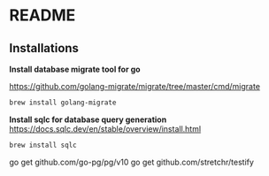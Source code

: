 # README

## Installations

**Install database migrate tool for go**

<https://github.com/golang-migrate/migrate/tree/master/cmd/migrate>

```bash
brew install golang-migrate
```

**Install sqlc for database query generation**
<https://docs.sqlc.dev/en/stable/overview/install.html>

```bash
brew install sqlc
```


go get github.com/go-pg/pg/v10 
go get github.com/stretchr/testify
